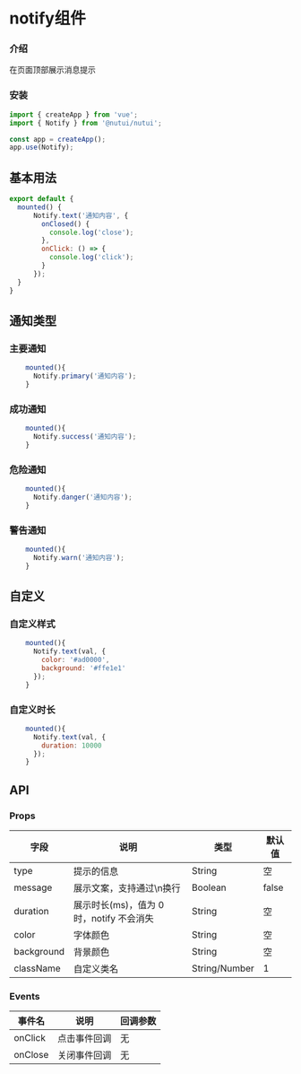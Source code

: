 #  notify组件

### 介绍
    
在页面顶部展示消息提示
    
### 安装
``` javascript
import { createApp } from 'vue';
import { Notify } from '@nutui/nutui';

const app = createApp();
app.use(Notify);
```    
## 基本用法

```javascript
export default {
  mounted() {
      Notify.text('通知内容', {
        onClosed() {
          console.log('close');
        },
        onClick: () => {
          console.log('click');
        }
      });
  }
}
```
## 通知类型
### 主要通知
```javascript
    mounted(){
      Notify.primary('通知内容');
    }
```
### 成功通知
```javascript
    mounted(){
      Notify.success('通知内容');
    }
```
### 危险通知
```javascript
    mounted(){
      Notify.danger('通知内容');
    }
```
### 警告通知
```javascript
    mounted(){
      Notify.warn('通知内容');
    }
```
## 自定义
### 自定义样式
```javascript
    mounted(){
      Notify.text(val, {
        color: '#ad0000',
        background: '#ffe1e1'
      });
    }
```
### 自定义时长
```javascript
    mounted(){
      Notify.text(val, {
        duration: 10000
      });
    }
```
    
## API
    
### Props
    
| 字段       | 说明                                     | 类型          | 默认值 |
| ---------- | ---------------------------------------- | ------------- | ------ |
| type       | 提示的信息                               | String        | 空     |
| message    | 展示文案，支持通过\n换行                 | Boolean       | false  |
| duration   | 展示时长(ms)，值为 0 时，notify 不会消失 | String        | 空     |
| color      | 字体颜色                                 | String        | 空     |
| background | 背景颜色                                 | String        | 空     |
| className  | 自定义类名                               | String/Number | 1      |

### Events

| 事件名 | 说明           | 回调参数     |
|--------|----------------|--------------|
| onClick  | 点击事件回调       | 无       |
| onClose  | 关闭事件回调       | 无       |
    